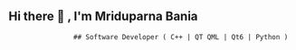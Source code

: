 ## Hi there 👋 , I'm Mriduparna Bania

                    ## Software Developer ( C++ | QT QML | Qt6 | Python )


